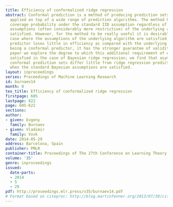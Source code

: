 ```yaml
---
title: Efficiency of conformalized ridge regression
abstract: Conformal prediction is a method of producing prediction sets that can be
  applied on top of a wide range of prediction algorithms. The method has a guaranteed
  coverage probability under the standard IID assumption regardless of whether the
  assumptions (often considerably more restrictive) of the underlying algorithm are
  satisfied. However, for the method to be really useful it is desirable that in the
  case where the assumptions of the underlying algorithm are satisfied, the conformal
  predictor loses little in efficiency as compared with the underlying algorithm (whereas
  being a conformal predictor, it has the stronger guarantee of validity). In this
  paper we explore the degree to which this additional requirement of efficiency is
  satisfied in the case of Bayesian ridge regression; we find that asymptotically
  conformal prediction sets differ little from ridge regression prediction intervals
  when the standard Bayesian assumptions are satisfied.
layout: inproceedings
series: Proceedings of Machine Learning Research
id: burnaev14
month: 0
tex_title: Efficiency of conformalized ridge regression
firstpage: 605
lastpage: 622
page: 605-622
sections: 
author:
- given: Evgeny
  family: Burnaev
- given: Vladimir
  family: Vovk
date: 2014-05-29
address: Barcelona, Spain
publisher: PMLR
container-title: Proceedings of The 27th Conference on Learning Theory
volume: '35'
genre: inproceedings
issued:
  date-parts:
  - 2014
  - 5
  - 29
pdf: http://proceedings.mlr.press/v35/burnaev14.pdf
# Format based on citeproc: http://blog.martinfenner.org/2013/07/30/citeproc-yaml-for-bibliographies/
---
```

